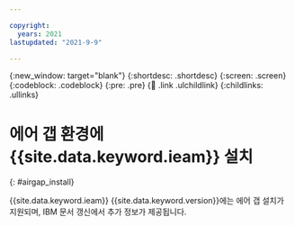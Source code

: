 ```yaml
---

copyright:
  years: 2021
lastupdated: "2021-9-9"

---
```


{:new_window: target="blank"}
{:shortdesc: .shortdesc}
{:screen: .screen}
{:codeblock: .codeblock}
{:pre: .pre}
{:child: .link .ulchildlink}
{:childlinks: .ullinks}

# 에어 갭 환경에 {{site.data.keyword.ieam}} 설치
{: #airgap_install}

{{site.data.keyword.ieam}} {{site.data.keyword.version}}에는 에어 갭 설치가 지원되며, IBM 문서 갱신에서 추가 정보가 제공됩니다.
